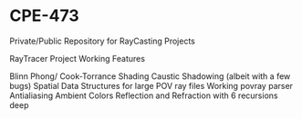# CPE-473
Private/Public Repository for RayCasting Projects

RayTracer Project Working Features

Blinn Phong/ Cook-Torrance Shading
Caustic Shadowing (albeit with a few bugs) 
Spatial Data Structures for large POV ray files
Working povray parser
Antialiasing
Ambient Colors
Reflection and Refraction with 6 recursions deep
